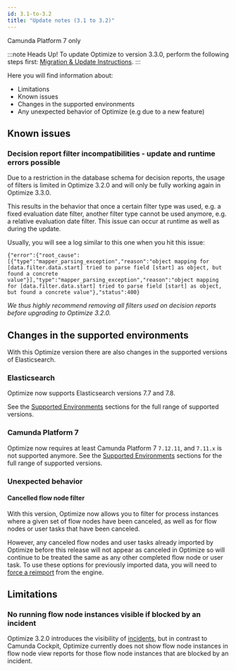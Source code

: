 ```yaml
---
id: 3.1-to-3.2
title: "Update notes (3.1 to 3.2)"
---
```


<span class="badge badge--platform">Camunda Platform 7 only</span>

:::note Heads Up!
To update Optimize to version 3.3.0, perform the following steps first: [Migration & Update Instructions](./instructions.md).
:::

Here you will find information about:

- Limitations
- Known issues
- Changes in the supported environments
- Any unexpected behavior of Optimize (e.g due to a new feature)

## Known issues

### Decision report filter incompatibilities - update and runtime errors possible

Due to a restriction in the database schema for decision reports, the usage of filters is limited in Optimize 3.2.0 and will only be fully working again in Optimize 3.3.0.

This results in the behavior that once a certain filter type was used, e.g. a fixed evaluation date filter, another filter type cannot be used anymore, e.g. a relative evaluation date filter. This issue can occur at runtime as well as during the update.

Usually, you will see a log similar to this one when you hit this issue:

```
{"error":{"root_cause":[{"type":"mapper_parsing_exception","reason":"object mapping for [data.filter.data.start] tried to parse field [start] as object, but found a concrete value"}],"type":"mapper_parsing_exception","reason":"object mapping for [data.filter.data.start] tried to parse field [start] as object, but found a concrete value"},"status":400}
```

_We thus highly recommend removing all filters used on decision reports before upgrading to Optimize 3.2.0._

## Changes in the supported environments

With this Optimize version there are also changes in the supported versions of Elasticsearch.

### Elasticsearch

Optimize now supports Elasticsearch versions 7.7 and 7.8.

See the [Supported Environments]($docs$/reference/supported-environments/) sections for the full range of supported versions.

### Camunda Platform 7

Optimize now requires at least Camunda Platform 7 `7.12.11`, and `7.11.x` is not supported anymore.
See the [Supported Environments]($docs$/reference/supported-environments) sections for the full range of supported versions.

### Unexpected behavior

#### Cancelled flow node filter

With this version, Optimize now allows you to filter for process instances where a given set of flow nodes have been canceled, as well as for flow nodes or user tasks that have been canceled.

However, any canceled flow nodes and user tasks already imported by Optimize before this release will not appear as canceled in Optimize so will continue to be treated the same as any other completed flow node or user task. To use these options for previously imported data, you will need to [force a reimport](../../reimport) from the engine.

## Limitations

### No running flow node instances visible if blocked by an incident

Optimize 3.2.0 introduces the visibility of [incidents](/components/userguide/process-analysis/metadata-filters.md#incident-filter), but in contrast to Camunda Cockpit, Optimize currently does not show flow node instances in flow node view reports for those flow node instances that are blocked by an incident.
